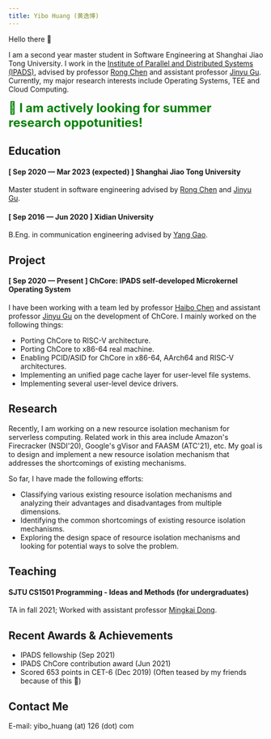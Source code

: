 ```yaml
---
title: Yibo Huang (黄逸博)
---
```


Hello there 👋

I am a second year master student in Software Engineering at Shanghai Jiao Tong University. I work in the [Institute of Parallel and Distributed Systems (IPADS)](https://ipads.se.sjtu.edu.cn/), advised by professor [Rong Chen](https://ipads.se.sjtu.edu.cn/pub/members/rong_chen) and assistant professor [Jinyu Gu](https://ipads.se.sjtu.edu.cn/pub/members/jinyu_gu). Currently, my major research interests include Operating Systems, TEE and Cloud Computing.

<font size=5 color=#008000>**📢 I am actively looking for summer research oppotunities!**</font>


## Education
#### [ Sep 2020 — Mar 2023 (expected) ] Shanghai Jiao Tong University
Master student in software engineering advised by [Rong Chen](https://ipads.se.sjtu.edu.cn/pub/members/rong_chen) and [Jinyu Gu](https://ipads.se.sjtu.edu.cn/pub/members/jinyu_gu).

#### [ Sep 2016 — Jun 2020 ] Xidian University
B.Eng. in communication engineering advised by [Yang Gao](https://web.xidian.edu.cn/gaoyang/index.html).

## Project
#### [ Sep 2020 — Present ] ChCore: IPADS self-developed Microkernel Operating System
I have been working with a team led by professor [Haibo Chen](https://ipads.se.sjtu.edu.cn/pub/members/haibo_chen) and assistant professor [Jinyu Gu](https://ipads.se.sjtu.edu.cn/pub/members/jinyu_gu) on the development of ChCore. I mainly worked on the following things:

* Porting ChCore to RISC-V architecture.
* Porting ChCore to x86-64 real machine.
* Enabling PCID/ASID for ChCore in x86-64, AArch64 and RISC-V architectures.
* Implementing an unified page cache layer for user-level file systems.
* Implementing several user-level device drivers.

## Research
Recently, I am working on a new resource isolation mechanism for serverless computing. Related work in this area include Amazon's Firecracker (NSDI'20), Google's gVisor and FAASM (ATC'21), etc. My goal is to design and implement a new resource isolation mechanism that addresses the shortcomings of existing mechanisms.

So far, I have made the following efforts:

* Classifying various existing resource isolation mechanisms and analyzing their advantages and disadvantages from multiple dimensions.
* Identifying the common shortcomings of existing resource isolation mechanisms.
* Exploring the design space of resource isolation mechanisms and looking for potential ways to solve the problem.

## Teaching
#### SJTU CS1501 Programming - Ideas and Methods (for undergraduates)
TA in fall 2021; Worked with assistant professor [Mingkai Dong](https://dong.mk/).

## Recent Awards & Achievements
* IPADS fellowship (Sep 2021)
* IPADS ChCore contribution award (Jun 2021)
* Scored 653 points in CET-6 (Dec 2019) (Often teased by my friends because of this 🤣)

## Contact Me
E-mail: yibo_huang (at) 126 (dot) com
